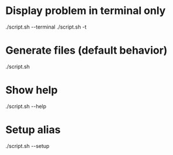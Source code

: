 # Display problem in terminal only
./script.sh --terminal
./script.sh -t

# Generate files (default behavior)
./script.sh

# Show help
./script.sh --help

# Setup alias
./script.sh --setup